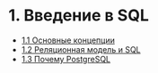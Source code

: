 # 1. Введение в SQL

- [1.1 Основные концепции](./1.1%20Basic%20Concepts)
- [1.2 Реляционная модель и SQL](./1.2%20Relational%20model%20and%20SQL)
- [1.3 Почему PostgreSQL](./1.3%20Why%20PostgreSQL%3F)
